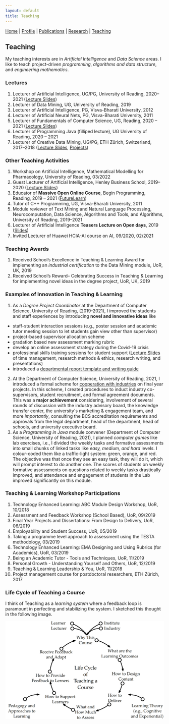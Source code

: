 ```yaml
---
layout: default
title: Teaching
---
```

<a href="{{site.baseurl}}/index">Home</a> | 
<a href="{{site.baseurl}}/profile">Profile</a> | 
<a href="{{site.baseurl}}/publications">Publications</a> | 
<a href="{{site.baseurl}}/research">Research</a> | 
<a href="{{site.baseurl}}/teaching">Teaching</a>

## Teaching

My teaching interests are in _Artificial Intelligence_ and _Data Science_ areas. I like to teach project-driven _programming_, _algorithms and data structure_, and _engineering mathematics_.

### Lectures
1. Lecturer of Artificial Intelligence, UG/PG, University of Reading, 2020–2021 (<a href="https://github.com/ojhavk/ojhavk.github.io/tree/main/data/Artificial_Intelligence_Lecturers" target="_blank">Lecture Slides</a>)
1. Lecturer of Data Mining, UG, University of Reading, 2019
1. Lecturer of Artificial Intelligence, PG, Visva-Bharati University, 2012
1. Lecturer of Artificial Neural Nets, PG, Visva-Bharati University, 2011
1. Lecturer of Fundamentals of Computer Science, UG, Reading, 2020 – 2021 (<a href="https://github.com/ojhavk/ojhavk.github.io/tree/main/data/Fundamentals_of_Computer_Science" target="_blank">Lecture Slides</a>)
1. Lecturer of Programming Java (filliped lecture), UG University of Reading, 2020 – 2021
1. Lecturer of Creative Data Mining, UG/PG, ETH Zürich, Switzerland, 2017–2018 (<a href="https://ia.arch.ethz.ch/category/teaching/fs2018-creative-data-mining/" target="_blank">Lecture Slides</a>, <a href="https://www.research-collection.ethz.ch/handle/20.500.11850/287572" target="_blank">Projects</a>)

### Other Teaching Activities
1. Workshop on Artificial Intelligence, Mathematical Modelling for Pharmacology, University of Reading, 03/2022
2. Guest Lecturer of Artificial Intelligence, Henley Business School, 2019–2020 (<a href="https://github.com/ojhavk/ojhavk.github.io/blob/main/data/Henley_Business_School/2020_02_26_HBS_UoR_Varun.pdf" target="_blank">Lecture Slides</a>)
3. Educator of **Massive Open Online Course**, Begin Programming, Reading, 2019 – 2021 (<a href="https://www.futurelearn.com/courses/begin-programming" target="_blank">FutureLearn</a>)
4. Tutor of C++ Programming, UG, Visva-Bharati University, 2011
5. Module reviewer of Text Mining and Natural Language Processing, Neurocomputation, Data Science,
Algorithms and Tools, and Algorithms, University of Reading, 2019–2021
1. Lecturer of Artificial Intelligence **Teasers Lecture on Open days**, 2019 (<a href="https://github.com/ojhavk/ojhavk.github.io/blob/main/data/Open_Days_Reading/2019_AI_OpenDay_UoR_Varun.pdf" target="_blank">Slides</a>)
1. Invited Lecturer of Huawei HCIA-AI course on AI, 09/2020, 02/2021

### Teaching Awards
1. Received School’s Excellence in Teaching & Learning Award for implementing an _industrial certification_ to the Data Mining module, UoR, UK, 2019
1. Received School’s Reward– Celebrating Success in Teaching & Learning for implementing novel ideas in the degree project, UoR, UK, 2019

### Examples of Innovation in Teaching & Learning
1. As a _Degree Project Coordinator_ at the Department of Computer Science, University of Reading, (2019-2021), I improved the students and staff experiences by introducing **novel and innovative ideas** like
  - staff-student interaction sessions (e.g., poster session and academic tutor meeting session to let students gain view other than supervisor)
  - project-based supervisor allocation scheme
  - gradation based new assessment marking rubric
  - develop an online assessment strategy during the Covid-19 crisis
  - professional skills training sessions for student support (<a href="https://github.com/ojhavk/ojhavk.github.io/tree/main/data/Professional_Skills" target="_blank">Lecture Slides</a> of time management, research methods & ethics, research writing, and presentations)
  - introduced a <a href="https://tinyurl.com/uorcs" target="_blank">departmental report template and writing guide</a><br>
2. At the Department of Computer Science, University of Reading, 2021, I introduced a formal scheme for <a href="https://www.reading.ac.uk/computer-science/-/media/project/uor-main/schools-departments/computer-science/university-of-reading-department-of-computer-science-projects-flyer.pdf" target="_blank">cooperation with industries</a> on final year projects<!-- (see <a href="https://www.reading.ac.uk/computer-science/work-with-us" target="_blank">OVERCLOCK YOUR BUSINESS</a> scheme) -->. In this scheme, I created procedures to induct industry co-supervisors, student recruitment, and formal agreement documents. This was a **major achievement** considering, involvement of several rounds of discussion with the industry advisory board, the knowledge transfer center, the university's marketing & engagement team, and more _importantly_, consulting the BCS accreditation requirements and approvals from the legal department, head of the department, head of schools, and university executive board.  <br>
3. As a _Programming in Java_ module convener (Department of Computer Science, University of Reading, 2021),  I planned _computer games_ like lab exercises, i.e., I divided the weekly tasks and formative assessments into small chunks of linked tasks like _easy, medium, and hard_ levels. I colour-coded them like a traffic-light system: green, orange, and red. The objective was that once they see an easy task, they will do it, which will prompt interest to do another one. The scores of students on weekly formative assessments on questions related to weekly tasks drastically improved, and attendance and engagement of students in the Lab improved significantly on this module. 

### Teaching & Learning Workshop Participations
1. Technology Enhanced Learning: ABC Module Design Workshop, UoR, 10/2018
1. Assessment and Feedback Workshop (School Based), UoR, 09/2019
1. Final Year Projects and Dissertations: From Design to Delivery, UoR, 06/2019
1. Employability and Student Success, UoR, 05/2019
1. Taking a programme level approach to assessment using the TESTA methodology, 03/2019
1. Technology Enhanced Learning: EMA Designing and Using Rubrics (for Academics), UoR, 03/2019
1. Being an Academic Tutor - Tools and Techniques, UoR, 11/2019
1. Personal Growth - Understanding Yourself and Others, UoR, 12/2019
1. Teaching & Learning Leadership & You, UoR, 11/2018
1. Project management course for postdoctoral researchers, ETH Zürich, 2017

### Life Cycle of Teaching a Course
I think of Teaching as a _learning system_ where a feedback loop is paramount in perfecting and stabilizing the system. I sketched this thought in the following image.<br>
 

![](/imgs/teaching_cycle.png)

